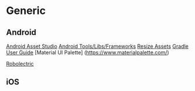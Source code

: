 # Generic

## Android
[Android Asset Studio](http://romannurik.github.io/AndroidAssetStudio/)
[Android Tools/Libs/Frameworks](http://snowdream.github.io/awesome-android/)
[Resize Assets](https://github.com/redwarp/9-patch-resizer)
[Gradle User Guide](http://tools.android.com/tech-docs/new-build-system/user-guide#TOC-Configuring-the-Structure)
[Material UI Palette] (https://www.materialpalette.com/)

[Robolectric](http://robolectric.org/configuring/)
[]()

## iOS

